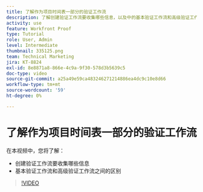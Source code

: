 ```yaml
---
title: 了解作为项目时间表一部分的验证工作流
description: 了解创建验证工作流要收集哪些信息，以及中的基本验证工作流和高级验证工作流之间的区别 [!DNL  Workfront].
activity: use
feature: Workfront Proof
type: Tutorial
role: User, Admin
level: Intermediate
thumbnail: 335125.png
team: Technical Marketing
jira: KT-8824
exl-id: 8e8871a8-866e-4c9a-9f30-578d3b5639c5
doc-type: video
source-git-commit: a25a49e59ca483246271214886ea4dc9c10e8d66
workflow-type: tm+mt
source-wordcount: '59'
ht-degree: 0%

---
```


# 了解作为项目时间表一部分的验证工作流

在本视频中，您将了解：

* 创建验证工作流要收集哪些信息
* 基本验证工作流和高级验证工作流之间的区别

>[!VIDEO](https://video.tv.adobe.com/v/335125/?quality=12&learn=on)




